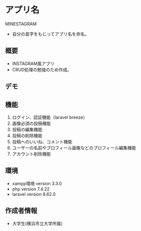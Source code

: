 # アプリ名

MINESTAGRAM

* 自分の苗字をもじってアプリ名を命名。

## 概要

* INSTAGRAM風アプリ
* CRUD処理の勉強のため作成。

## デモ



## 機能

1. ログイン、認証機能（laravel breeze）
2. 画像必須の投稿機能
3. 投稿の編集機能
4. 投稿の削除機能
5. 投稿へのいいね、コメント機能
6. ユーザーの名前やプロフィール画像などのプロフィール編集機能
7. アカウント削除機能

## 環境

* xampp環境 version 3.3.0
* php version 7.4.22
* laravel version 8.62.0

## 作成者情報

* 大学生(横浜市立大学所属)
